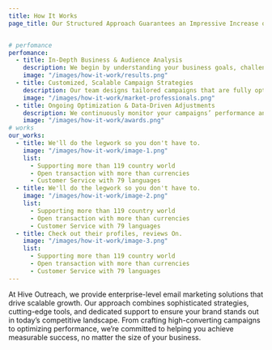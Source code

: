 ```yaml
---
title: How It Works
page_title: Our Structured Approach Guarantees an Impressive Increase on Conversion


# perfomance
perfomance:
  - title: In-Depth Business & Audience Analysis
    description: We begin by understanding your business goals, challenges, and target audience. This ensures that our email marketing strategies are aligned with your objectives and resonate with the right people.
    image: "/images/how-it-work/results.png"
  - title: Customized, Scalable Campaign Strategies
    description: Our team designs tailored campaigns that are fully optimized for enterprise-scale success. With advanced segmentation, automation, and personalization, we ensure every message speaks directly to your audience’s needs.
    image: "/images/how-it-work/market-professionals.png"
  - title: Ongoing Optimization & Data-Driven Adjustments
    description: We continuously monitor your campaigns’ performance and make data-driven adjustments to maximize results. Our team uses real-time analytics to refine strategies and ensure your emails are always performing at their best.
    image: "/images/how-it-work/awards.png"
# works
our_works:
  - title: We'll do the legwork so you don't have to.
    image: "/images/how-it-work/image-1.png"
    list:
      - Supporting more than 119 country world
      - Open transaction with more than currencies
      - Customer Service with 79 languages
  - title: We'll do the legwork so you don't have to.
    image: "/images/how-it-work/image-2.png"
    list:
      - Supporting more than 119 country world
      - Open transaction with more than currencies
      - Customer Service with 79 languages
  - title: Check out their profiles, reviews On.
    image: "/images/how-it-work/image-3.png"
    list:
      - Supporting more than 119 country world
      - Open transaction with more than currencies
      - Customer Service with 79 languages
---
```

At Hive Outreach, we provide enterprise-level email marketing solutions that drive scalable growth. Our approach combines sophisticated strategies, cutting-edge tools, and dedicated support to ensure your brand stands out in today’s competitive landscape. From crafting high-converting campaigns to optimizing performance, we’re committed to helping you achieve measurable success, no matter the size of your business.
